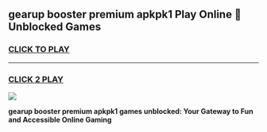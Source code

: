 
## gearup booster premium apkpk1 Play Online 👋 Unblocked Games
<h3>
<a href="https://premium.freeplayer.one?title=gearup_booster_premium_apkpk1&ref=19F">CLICK TO PLAY</a></h3>
<hr>

<h3>
<a href="https://premium.freeplayer.one?title=gearup_booster_premium_apkpk1&ref=19F">CLICK 2 PLAY</a>
  
</h3>

<a href="https://premium.freeplayer.one?title=gearup_booster_premium_apkpk1&ref=19F"><img src="https://clearcache.store/games.png"></a>


**gearup booster premium apkpk1 games unblocked: Your Gateway to Fun and Accessible Online Gaming**
